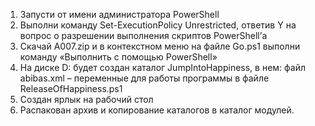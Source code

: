 1)	Запусти от имени администратора PowerShell
2)	Выполни команду Set-ExecutionPolicy Unrestricted, ответив Y на вопрос о разрешении выполнения скриптов PowerShell’а
3)	Скачай A007.zip и в контекстном меню на файле Go.ps1 выполни команду «Выполнить с помощью PowerShell»
4)	На диске D: будет создан каталог JumpIntoHappiness, в нем:  файл abibas.xml – переменные для работы программы в файле ReleaseOfHappiness.ps1
5)	Создан ярлык на рабочий стол
6)	Распакован архив и копирование каталогов в каталог модулей.

<!---
DIPx2/DIPx2 is a ✨ special ✨ repository because its `README.md` (this file) appears on your GitHub profile.
You can click the Preview link to take a look at your changes.
--->

